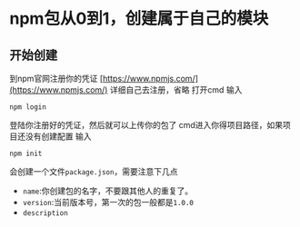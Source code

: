 # npm包从0到1，创建属于自己的模块

## 开始创建
到npm官网注册你的凭证 [https://www.npmjs.com/](https://www.npmjs.com/)
详细自己去注册，省略
打开cmd 输入
```
npm login
```
登陆你注册好的凭证，然后就可以上传你的包了
cmd进入你得项目路径，如果项目还没有创建配置
输入
```
npm init
```
会创建一个文件`package.json`，需要注意下几点

* `name`:你创建包的名字，不要跟其他人的重复了。
* `version`:当前版本号，第一次的包一般都是`1.0.0`
* `description`